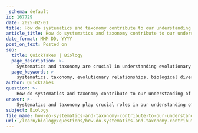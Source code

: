 ```yaml
---
_schema: default
id: 167729
date: 2025-02-01
title: How do systematics and taxonomy contribute to our understanding of evolutionary relationships?
article_title: How do systematics and taxonomy contribute to our understanding of evolutionary relationships?
date_format: MMM DD, YYYY
post_on_text: Posted on
seo:
  title: QuickTakes | Biology
  page_description: >-
    Systematics and taxonomy are crucial in understanding evolutionary relationships, providing frameworks to classify and organize biological diversity based on evolutionary history, utilizing various evidence types to reconstruct phylogenetic trees that visually represent species evolution.
  page_keywords: >-
    systematics, taxonomy, evolutionary relationships, biological diversity, phylogenetic trees, morphological evidence, biochemical evidence, molecular evidence, homologous traits, analogous traits, molecular clocks, biodiversity, conservation, ecological studies
author: QuickTakes
question: >-
    How do systematics and taxonomy contribute to our understanding of evolutionary relationships?
answer: >-
    Systematics and taxonomy play crucial roles in our understanding of evolutionary relationships by providing frameworks for classifying and organizing biological diversity based on evolutionary history.\n\n### Systematics\nSystematics is the scientific study of the diversity and relationships of organisms, both extant (living) and extinct. It involves reconstructing evolutionary histories and understanding how different species are related through common ancestry. Systematics utilizes various types of data, including:\n\n- **Morphological Evidence**: Physical characteristics of organisms.\n- **Biochemical Evidence**: Chemical processes and compounds within organisms.\n- **Molecular Evidence**: DNA and genetic data that reveal relationships at a molecular level.\n\nBy analyzing these data types, systematics helps to construct phylogenetic trees, which visually represent the evolutionary pathways and relationships among species. These trees illustrate how modern species have evolved from common ancestors, allowing scientists to trace the lineage and divergence of different organisms.\n\n### Taxonomy\nTaxonomy is the ordered division and naming of organisms. It categorizes life into hierarchical classifications, which include levels such as domain, kingdom, phylum, class, order, family, genus, and species. This classification system, first developed by Carolus Linnaeus, provides a standardized way to name and group organisms, making it easier to communicate about biological diversity.\n\n### Contribution to Understanding Evolutionary Relationships\n1. **Clarification of Relationships**: Systematics helps clarify the evolutionary relationships among species by identifying homologous traits—characteristics shared due to common ancestry—versus analogous traits, which arise independently through convergent evolution. This distinction is vital for accurately interpreting evolutionary history.\n\n2. **Phylogenetic Trees**: The construction of phylogenetic trees is a direct outcome of systematic studies. These trees serve as visual representations of evolutionary relationships, helping researchers and students understand the interconnectedness of life and the processes of evolution.\n\n3. **Molecular Clocks**: Systematics employs molecular clocks to estimate the timing of evolutionary events based on genetic mutation rates. This method, calibrated with fossil records, provides insights into when species diverged and how they have evolved over time.\n\n4. **Educational Tools**: Phylogenetic trees and taxonomic classifications serve as effective educational resources, simplifying complex biological relationships and enhancing the understanding of evolutionary concepts.\n\n5. **Biodiversity Understanding**: By categorizing organisms and elucidating their evolutionary histories, systematics and taxonomy contribute to a broader understanding of biodiversity, which is essential for conservation efforts and ecological studies.\n\nIn summary, systematics and taxonomy are integral to our understanding of evolutionary relationships, as they provide the tools and frameworks necessary to classify organisms, reconstruct their evolutionary histories, and visualize the complex web of life on Earth.
subject: Biology
file_name: how-do-systematics-and-taxonomy-contribute-to-our-understanding-of-evolutionary-relationships.md
url: /learn/biology/questions/how-do-systematics-and-taxonomy-contribute-to-our-understanding-of-evolutionary-relationships
---
```


&nbsp;